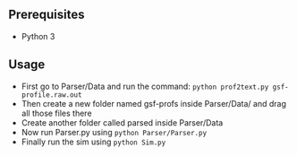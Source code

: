 ## Prerequisites
- Python 3

## Usage
- First go to Parser/Data and run the command: `python prof2text.py gsf-profile.raw.out`
- Then create a new folder named gsf-profs inside Parser/Data/ and drag all those files there
- Create another folder called parsed inside Parser/Data
- Now run Parser.py using `python Parser/Parser.py`
- Finally run the sim using `python Sim.py`
